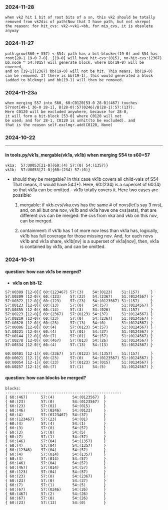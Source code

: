 ### 2024-11-28
```
when vk2 hit 1 bit of root bits of a sn, this vk2 should be totally
removed from vk2dic of path(Now that I have path, but not vkrepo)
the reason: for hit_cvs: vk2->vk1->bb, for mis_cvs, it is obsolete anyway
```

### 2024-11-27
```
path.grow(S60 + S57) <-S54: path has a bit-blocker(19-0) and S54 has 
root[20-1 19-0 7-0]. [19-0] will have hit-cvs:(015), no-hit-cvs:(2367)
bb.node ^ 54:(015) will generate block, where bb(19-0) will be covered,
and on [19-1](2367) bb(19-0) will not be hit. This means, bb(19-0)
can be removed. If there is bb(19-1), this would generated a block
(added to blckmgr) and bb(19-1) will then be removed.
```
### 2024-11-23a
```
when merging S57 into S60, 60:C0120[53-0 28-0](467) touches 
57root[49-1 36-0 28-1], B(28-0):57(0246)/B(28-1):57:(137). 
Here C0120 will be excluded anywhere, because for 28-0, 
it will form a bit-block [53-0] where C0120 will not 
be used; and for 28-1, C0120 is unhit(to be excluded). and
that is the reason self.exclmgr.add(C0120, None)
```
  
### 2024-10-22
---
#### in tools.py/vk1s_mergable(vk1a, vk1b) when merging S54 to s60+57
```
vk1a:  57:U0053[21-0]{60:(4) 57:(0) 54:(1357)}
vk1b:  57:U0053[21-0]{60:(234) 57:(0)}
```
- should they be mergable? In this case vk1b covers all child-vals of S54
  That means, it would have 54:(*). Here, 60:(234) is a superset of 60:(4)
  so that vk1a can be omitted - vk1b totally covers it. Here two cases are possible:

    1. mergable:
       if vkb.cvs/vka.cvs has the same # of novs(let's say 3 nvs), and, 
       on all but one nov, vk1b and vk1a have one cvs(sets), that are different cvs can be merged: the cvs from vka and vkb on this nov, can be merged.

    2. containment:
       if vk1b has 1 ot more nov less than vk1a has, logically, vk1b has full coverage for those missing nov. And, for each novs vk1b and vk1a share, vk1b[nv] is a superset of vk1a[nov], then, vk1a is contained by vk1b, and can be omitted.

### 2024-10-31
#### question: how can vk1s be merged?
- **vk1s on bit-12**
```
57:U0389 [12-0]{ 60:(123467) 57:(3)    54:(0123)    51:(157)     }
57:U0209 [12-0]{ 60:(123)    57:(23)   54:(2367)    51:(0124567) }
57:U0372 [12-0]{ 60:(123)    57:(23)   54:(0123567) 51:(157)     }
57:U0123 [12-0]{ 60:(13)     57:(0)    54:(57)      51:(0124567) }
57:U0355 [12-0]{ 60:(14)     57:(3)    54:(026)     51:(157)     }
57:U0223 [12-0]{ 60:(2367)   57:(0123) 54:(37)      51:(0124567) }
57:U0219 [12-0]{ 60:(23)     57:(0)    54:(2367)    51:(0124567) }
57:U0320 [12-0]{ 60:(23)     57:(13)   54:(0)       51:(0124567) }
57:U0086 [12-0]{ 60:(4)      57:(0123) 54:(57)      51:(0124567) }
57:U0221 [12-0]{ 60:(4)      57:(01)   54:(37)      51:(0124567) }
57:U0144 [12-0]{ 60:(7)      57:(01)   54:(57)      51:(0124567) }
57:U0278 [12-0]{ 60:(467)    57:(013)  54:(26)      51:(0124567) }
57:U0334 [12-0]{ 60:(4)      57:(13)   54:(13)      51:(0124567) }

60:U0401 [12-1]{ 60:(2367)   57:(0123) 54:(1357)    51:(157)     }
60:U0021 [12-1]{ 60:(23)     57:(0)    54:(0123567) 51:(0124567) }
60:U0054 [12-1]{ 60:(23)     57:(0123) 54:(015)     51:(0124567) }
60:U0257 [12-1]{ 60:(7)      57:(1)    54:(5)       51:(0124567) }
```

#### question: how can blocks be merged?
```
blocks:
----------------------------------------------------
{ 60:(467)      57:(4)        54:(0123567)  }
{ 60:(23)       57:(0)        54:(0123567)  }
{ 60:(23)       57:(01)       54:(015)      }
{ 60:(46)       57:(0246)     54:(0123)     }
{ 60:(4)        57:(0123467)  54:(37)       }
{ 60:(123467)   57:(23)       54:(01)       }
{ 60:(4)        57:(4)        54:(1)        }
{ 60:(3)        57:(0)        54:(57)       }
{ 60:(3)        57:(0)        54:(5)        }
{ 60:(7)        57:(1)        54:(57)       }
{ 60:(46)       57:(04)       54:(1357)     }
{ 60:(4)        57:(04)       54:(1357)     }
{ 60:(12346)    57:(04)       54:(57)       }
{ 60:(4)        57:(014)      54:(1357)     }
{ 60:(4)        57:(014)      54:(57)       }
{ 60:(46)       57:(04)       54:(57)       }
{ 60:(467)      57:(014)      54:(57)       }
{ 60:(123)      57:(04)       54:(57)       }
{ 60:(23)       57:(0)        54:(2367)     }
{ 60:(23)       57:(0)        54:(37)       }
{ 60:(7)        57:(1)        54:(5)        }
{ 60:(67)       57:(0246)     54:(26)       }
{ 60:(467)      57:(2)        54:(26)       }
{ 60:(67)       57:(0)        54:(26)       }
{ 60:(23)       57:(13)       54:(0)        }
```
